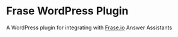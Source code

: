 # Frase WordPress Plugin

A WordPress plugin for integrating with [Frase.io](https://www.frase.io/) Answer Assistants
